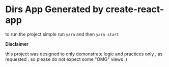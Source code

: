 # Dirs App Generated by create-react-app

to run the project simple run `yarn` and then `yarn start`


**Disclaimer**

this project was designed to only demonstrate logic and practices only , as requested . so please do not expect some "OMG" views :) 
